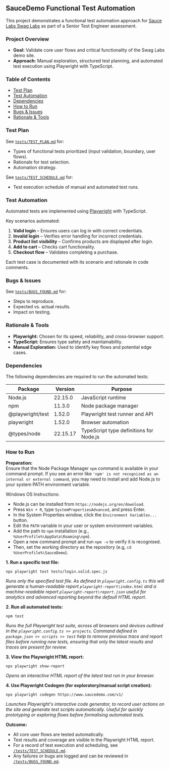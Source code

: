 ## SauceDemo Functional Test Automation

This project demonstrates a functional test automation approach for [Sauce Labs Swag Labs](https://www.saucedemo.com/v1/) as part of a Senior Test Engineer assessment.

### Project Overview

- **Goal:** Validate core user flows and critical functionality of the Swag Labs demo site.
- **Approach:** Manual exploration, structured test planning, and automated test execution using Playwright with TypeScript.

### Table of Contents

- [Test Plan](#test-plan)
- [Test Automation](#test-automation)
- [Dependencies](#dependencies)
- [How to Run](#how-to-run)
- [Bugs & Issues](#bugs--issues)
- [Rationale & Tools](#rationale--tools)

### Test Plan

See [`tests/TEST_PLAN.md`](tests/TEST_PLAN.md) for:
- Types of functional tests prioritized (input validation, boundary, user flows).
- Rationale for test selection.
- Automation strategy.

See [`tests/TEST_SCHEDULE.md`](tests/TEST_SCHEDULE.md) for:
- Test execution schedule of manual and automated test runs.

### Test Automation

Automated tests are implemented using [Playwright](https://playwright.dev/) with TypeScript.  

Key scenarios automated:
1. **Valid login** – Ensures users can log in with correct credentials.
2. **Invalid login** – Verifies error handling for incorrect credentials.
3. **Product list visibility** – Confirms products are displayed after login.
4. **Add to cart** – Checks cart functionality.
5. **Checkout flow** – Validates completing a purchase.

Each test case is documented with its scenario and rationale in code comments.

### Bugs & Issues

See [`tests/BUGS_FOUND.md`](tests/BUGS_FOUND.md) for:
- Steps to reproduce.
- Expected vs. actual results.
- Impact on testing.

### Rationale & Tools

- **Playwright:** Chosen for its speed, reliability, and cross-browser support.
- **TypeScript:** Ensures type safety and maintainability.
- **Manual Exploration:** Used to identify key flows and potential edge cases.

### Dependencies

The following dependencies are required to run the automated tests:

| Package            | Version      | Purpose                                 |
|--------------------|-------------|-----------------------------------------|
| Node.js            | 22.15.0     | JavaScript runtime                      |
| npm                | 11.3.0      | Node package manager                    |
| @playwright/test   | 1.52.0     | Playwright test runner and API          |
| playwright         | 1.52.0     | Browser automation                      |
| @types/node        | 22.15.17   | TypeScript type definitions for Node.js |

### How to Run

**Preparation:**  
Ensure that the Node Package Manager `npm` command is available in your command prompt. If you see an error like `'npm' is not recognized as an internal or external command`, you may need to install and add Node.js to your system PATH environment variable.

Windows OS Instructions:
- Node.js can be installed from `https://nodejs.org/en/download`.
- Press `Win + R`, type `SystemPropertiesAdvanced`, and press Enter.
- In the System Properties window, click the `Environment Variables...` button.
- Edit the `PATH` variable in your user or system environment variables.
- Add the path to `npm` installation (e.g., `%UserProfile%\AppData\Roaming\npm`).
- Open a new command prompt and run `npm -v` to verify it is recognised.
- Then, set the working directory as the repository (e.g, `cd %UserProfile%\SauceDemo`).

**1. Run a specific test file:**
```
npx playwright test tests/login.valid.spec.js
```

*Runs only the specified test file. As defined in `playwright.config.ts` this will generate a human-readable report `playwright-report\index.html` and a machine-readable report `playwright-report\report.json` useful for analytics and advanced reporting beyond the default HTML report.*

**2. Run all automated tests:**
```
npm test
```
*Runs the full Playwright test suite, across all browsers and devices outlined in the `playwright.config.ts >> projects`. Command defined in `package.json >> scripts >> test` help to remove previous trace and report files before running new tests, ensuring that only the latest results and traces are present for review.*

**3. View the Playwright HTML report:**
```
npx playwright show-report
```
*Opens an interactive HTML report of the latest test run in your browser.*

**4. Use Playwright Codegen (for exploratory/manual script creation):**
```
npx playwright codegen https://www.saucedemo.com/v1/
```
*Launches Playwright's interactive code generator, to record user actions on the site and generate test scripts automatically. Useful for quickly prototyping or exploring flows before formalising automated tests.*

**Outcome:**  
- All core user flows are tested automatically.
- Test results and coverage are visible in the Playwright HTML report.
- For a record of test execution and scheduling, see [`/tests/TEST_SCHEDULE.md`](tests/TEST_SCHEDULE.md).
- Any failures or bugs are logged and can be reviewed in [`/tests/BUGS_FOUND.md`](tests/BUGS_FOUND.md).